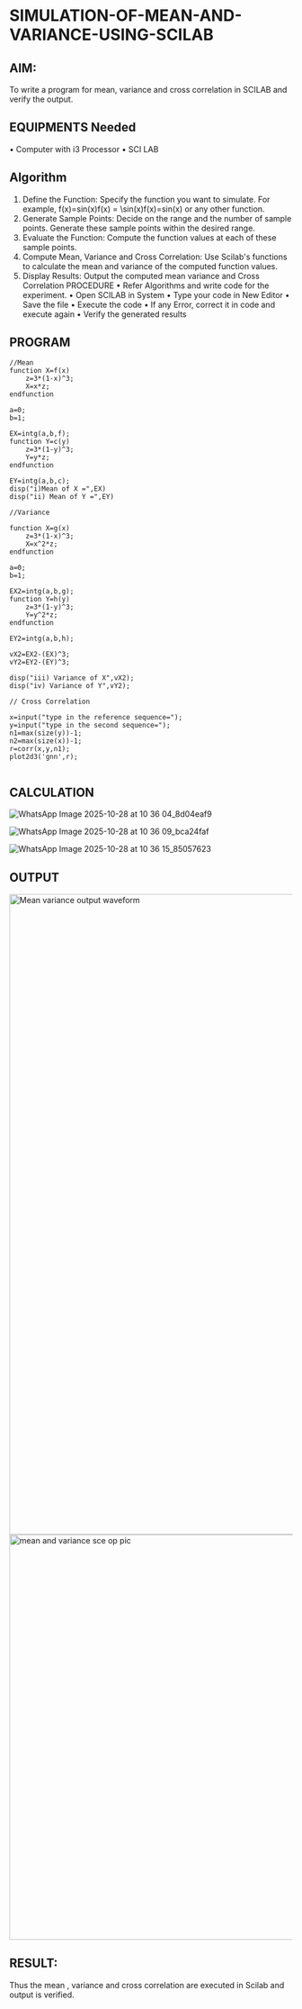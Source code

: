 # SIMULATION-OF-MEAN-AND-VARIANCE-USING-SCILAB

## AIM:
To write a program for mean, variance and cross correlation in SCILAB and verify the output.

## EQUIPMENTS Needed

•	Computer with i3 Processor
•	SCI LAB


## Algorithm
1.	Define	the	Function:	Specify the	function	you	want	to	simulate.	For	example, f(x)=sin⁡(x)f(x) = \sin(x)f(x)=sin(x) or any other function.
2.	Generate Sample Points: Decide on the range and the number of sample points. Generate these sample points within the desired range.
3.	Evaluate the Function: Compute the function values at each of these sample points.
4.	Compute Mean, Variance and Cross Correlation: Use Scilab's functions to calculate the mean and variance of the computed function values.
5.	Display Results: Output the computed mean variance and Cross Correlation PROCEDURE
•	Refer Algorithms and write code for the experiment.
•	Open SCILAB in System
•	Type your code in New Editor
•	Save the file
•	Execute the code
•	If any Error, correct it in code and execute again
•	Verify the generated results


## PROGRAM
```
//Mean
function X=f(x)
    z=3*(1-x)^3;
    X=x*z;
endfunction

a=0;
b=1;

EX=intg(a,b,f);
function Y=c(y)
    z=3*(1-y)^3;
    Y=y*z;
endfunction

EY=intg(a,b,c);
disp("i)Mean of X =",EX)
disp("ii) Mean of Y =",EY)

//Variance

function X=g(x)
    z=3*(1-x)^3;
    X=x^2*z;
endfunction

a=0;
b=1;

EX2=intg(a,b,g);
function Y=h(y)
    z=3*(1-y)^3;
    Y=y^2*z;
endfunction

EY2=intg(a,b,h);

vX2=EX2-(EX)^3;
vY2=EY2-(EY)^3;

disp("iii) Variance of X",vX2);
disp("iv) Variance of Y",vY2);

// Cross Correlation

x=input("type in the reference sequence=");
y=input("type in the second sequence=");
n1=max(size(y))-1;
n2=max(size(x))-1;
r=corr(x,y,n1);
plot2d3('gnn',r);


```


## CALCULATION
![WhatsApp Image 2025-10-28 at 10 36 04_8d04eaf9](https://github.com/user-attachments/assets/11324c08-4874-4a62-93f9-d268f1ca073e)

![WhatsApp Image 2025-10-28 at 10 36 09_bca24faf](https://github.com/user-attachments/assets/a2c07986-9148-4b22-ba23-35cfcf878674)

![WhatsApp Image 2025-10-28 at 10 36 15_85057623](https://github.com/user-attachments/assets/21d73f47-390a-4298-a02e-dee870a643b1)







## OUTPUT

<img width="1918" height="1138" alt="Mean variance output waveform" src="https://github.com/user-attachments/assets/fefa94e3-3150-42d5-b770-fef006e06095" />



<img width="766" height="720" alt="mean and variance sce op pic" src="https://github.com/user-attachments/assets/333ca54a-247c-4a49-81cf-85366583338c" />



## RESULT:
Thus the mean , variance and cross correlation are executed in Scilab and output is verified.

